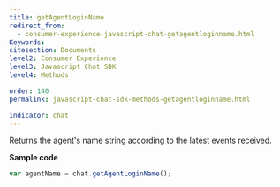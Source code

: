 ```yaml
---
title: getAgentLoginName
redirect_from:
  - consumer-experience-javascript-chat-getagentloginname.html
Keywords:
sitesection: Documents
level2: Consumer Experience
level3: Javascript Chat SDK
level4: Methods

order: 140
permalink: javascript-chat-sdk-methods-getagentloginname.html

indicator: chat
---
```


Returns the agent's name string according to the latest events received.

**Sample code**

```javascript
var agentName = chat.getAgentLoginName();
```


